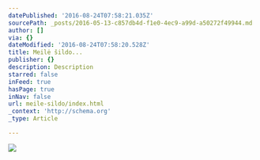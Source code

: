 ```yaml
---
datePublished: '2016-08-24T07:58:21.035Z'
sourcePath: _posts/2016-05-13-c857db4d-f1e0-4ec9-a99d-a50272f49944.md
author: []
via: {}
dateModified: '2016-08-24T07:58:20.528Z'
title: Meilė šildo...
publisher: {}
description: Description
starred: false
inFeed: true
hasPage: true
inNav: false
url: meile-sildo/index.html
_context: 'http://schema.org'
_type: Article

---
```

![](https://the-grid-user-content.s3-us-west-2.amazonaws.com/3d230037-c6bf-4c4d-a904-be6b88483ce5.jpg)
